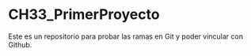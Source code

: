 # CH33_PrimerProyecto
Este es un repositorio para probar las ramas en Git y poder vincular con Github.
